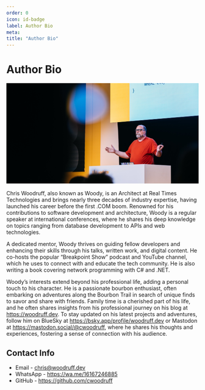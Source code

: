 ```yaml
---
order: 0
icon: id-badge
label: Author Bio
meta:
title: "Author Bio"
---
```

# Author Bio

![Chris Woodruff Presenting](images/Chris-Woodruff-Presenting.jpg)

Chris Woodruff, also known as Woody, is an Architect at Real Times Technologies and brings nearly three decades of industry expertise, having launched his career before the first .COM boom. Renowned for his contributions to software development and architecture, Woody is a regular speaker at international conferences, where he shares his deep knowledge on topics ranging from database development to APIs and web technologies.

A dedicated mentor, Woody thrives on guiding fellow developers and enhancing their skills through his talks, written work, and digital content. He co-hosts the popular “Breakpoint Show” podcast and YouTube channel, which he uses to connect with and educate the tech community. He is also writing a book covering network programming with C# and .NET.

Woody’s interests extend beyond his professional life, adding a personal touch to his character. He is a passionate bourbon enthusiast, often embarking on adventures along the Bourbon Trail in search of unique finds to savor and share with friends. Family time is a cherished part of his life, and he often shares insights from his professional journey on his blog at https://woodruff.dev. To stay updated on his latest projects and adventures, follow him on BlueSky at https://bsky.app/profile/woodruff.dev or Mastodon at https://mastodon.social/@cwoodruff, where he shares his thoughts and experiences, fostering a sense of connection with his audience.

## Contact Info

* Email - [chris@woodruff.dev](mailto:chris@woodruff.dev)
* WhatsApp - https://wa.me/16167246885
* GitHub - https://github.com/cwoodruff